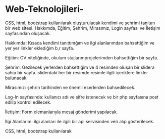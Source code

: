 # Web-Teknolojileri-

CSS, html, bootstrap kullanılarak oluşturulacak kendimi ve şehrimi tanıtan bir web sitesi.
Hakkımda, Eğitim, Şehrim, Mirasımız, Login sayfası ve İletişim sayfasından oluşacak.

Hakkımda:
  Kısaca kendimi tanıttımğım ve ilgi alanlarımdan bahsettiğim ve yer yer linkler  eklediğim b,r sayfa.

Eğitim:
    CV niteliğinde, okulum stajlarımprojelerimden bahsettiğim bir sayfa.

Şehrim:
  Gezilecek yerlerden bahsettiğim ve 4 resimden oluşan bir slidera sahip bir sayfa. sliderdaki her bir resimde resimle ilgili içeriklere linkler bulunacak.

Mirasımız:
  şehrin tarihinden ve önemli eserlerden bahsedilecek.

Log-In sayfasında:
  kullanıcı adı ve şifre istenecek ve bir php sayfasına post edilip kontrol edilecek.

İletişim:
  Form elemanlarıyla mesaj gönderimi yapılacak.

İlgi Alanlarım:
  ilgi alanları ile ilgili bir api servisinden veri alıp gösterilecek.


CSS, html, bootstrap kullanılarak
